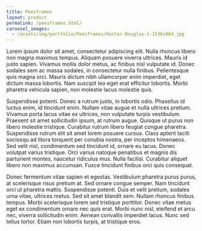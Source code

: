 ```yaml
---
title: Peesframes
layout: product
permalink: /peesframes.html/
carousel_images:
  - /assets/img/portfolio/Peesframes/Hunter-Douglas-1-1536x864.jpg
---
```


Lorem ipsum dolor sit amet, consectetur adipiscing elit. Nulla rhoncus libero non magna maximus tempus. Aliquam posuere viverra ultrices. Mauris id justo sapien. Vivamus mollis dolor metus, ac finibus nisl vulputate id. Donec sodales sem ac massa sodales, in consectetur nulla finibus. Pellentesque quis magna orci. Mauris dictum nibh ullamcorper enim imperdiet, eget dictum massa lobortis. Nam suscipit leo eget erat efficitur lobortis. Morbi pharetra vehicula sapien, non molestie lacus molestie quis.

Suspendisse potenti. Donec a rutrum justo, in lobortis odio. Phasellus id luctus enim, id tincidunt enim. Nullam vitae augue et nulla ultrices pretium. Vivamus porta lacus vitae ex ultrices, non vulputate turpis vestibulum. Praesent sit amet sollicitudin ipsum, at rutrum augue. Quisque ut purus non libero molestie tristique. Curabitur rutrum libero feugiat congue pharetra. Suspendisse rutrum elit sit amet lorem posuere cursus. Class aptent taciti sociosqu ad litora torquent per conubia nostra, per inceptos himenaeos. Sed velit nisl, condimentum sed tincidunt id, ornare eu lacus. Donec volutpat varius tristique. Orci varius natoque penatibus et magnis dis parturient montes, nascetur ridiculus mus. Nulla facilisi. Curabitur aliquet libero non maximus accumsan. Fusce tincidunt finibus orci quis consequat.

Donec fermentum vitae sapien et egestas. Vestibulum pharetra purus purus, at scelerisque risus pretium at. Sed ornare congue semper. Nam tincidunt orci ut pharetra mattis. Suspendisse potenti. Duis et velit pretium, sodales urna vitae, ultrices metus. Sed sit amet blandit sem. Nullam rhoncus finibus tempus. Morbi scelerisque lorem sed tristique porttitor. Donec vitae metus eget ex condimentum ornare nec quis erat. Morbi nunc nisl, eleifend et arcu nec, viverra sollicitudin enim. Aenean convallis imperdiet lacus. Nunc sed tellus tortor. Etiam non lobortis turpis, at tristique eros.